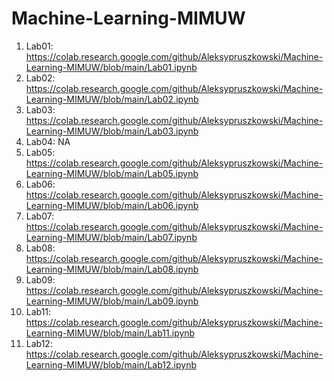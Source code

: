 # Machine-Learning-MIMUW
1. Lab01: https://colab.research.google.com/github/Aleksypruszkowski/Machine-Learning-MIMUW/blob/main/Lab01.ipynb 
2. Lab02: https://colab.research.google.com/github/Aleksypruszkowski/Machine-Learning-MIMUW/blob/main/Lab02.ipynb
3. Lab03: https://colab.research.google.com/github/Aleksypruszkowski/Machine-Learning-MIMUW/blob/main/Lab03.ipynb
4. Lab04: NA
5. Lab05: https://colab.research.google.com/github/Aleksypruszkowski/Machine-Learning-MIMUW/blob/main/Lab05.ipynb
6. Lab06: https://colab.research.google.com/github/Aleksypruszkowski/Machine-Learning-MIMUW/blob/main/Lab06.ipynb
7. Lab07: https://colab.research.google.com/github/Aleksypruszkowski/Machine-Learning-MIMUW/blob/main/Lab07.ipynb
8. Lab08: https://colab.research.google.com/github/Aleksypruszkowski/Machine-Learning-MIMUW/blob/main/Lab08.ipynb
9. Lab09: https://colab.research.google.com/github/Aleksypruszkowski/Machine-Learning-MIMUW/blob/main/Lab09.ipynb
11. Lab11: https://colab.research.google.com/github/Aleksypruszkowski/Machine-Learning-MIMUW/blob/main/Lab11.ipynb
12. Lab12: https://colab.research.google.com/github/Aleksypruszkowski/Machine-Learning-MIMUW/blob/main/Lab12.ipynb
